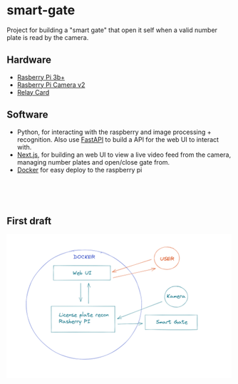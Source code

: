 # smart-gate

Project for building a "smart gate" that open it self when a valid number plate is read by the camera. 

## Hardware
  * [Rasberry Pi 3b+](https://www.raspberrypi.com/products/raspberry-pi-3-model-b-plus/)
  * [Rasberry Pi Camera v2](https://www.raspberrypi.com/products/camera-module-v2/)
  * [Relay Card](https://www.amazon.se/Paradisetronic-com-2-Kanal-Relais-Modul-Relay-Module-Optokoppler-Status-LEDs/dp/B01EQAJP2I/ref=sr_1_15?crid=1XJGZB93JGYAR&keywords=relay+card&qid=1662572364&sprefix=relay+card%2Caps%2C101&sr=8-15)

## Software
* Python, for interacting with the raspberry and image processing + recognition. Also use [FastAPI](https://fastapi.tiangolo.com/) to build a API for the web UI to interact with.
* [Next.js](https://nextjs.org/), for building an web UI to view a live video feed from the camera, managing number plates and open/close gate from.
* [Docker](https://www.docker.com/) for easy deploy to the raspberry pi
<br>
<br>
<br>

## First draft 

<img src="docs/diagram/solution-diagram-V1.png" align="center" alt="diagram">

